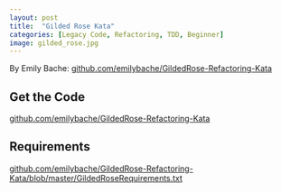 ```yaml
---
layout: post
title:  "Gilded Rose Kata"
categories: [Legacy Code, Refactoring, TDD, Beginner]
image: gilded_rose.jpg
---
```


By Emily Bache: [github.com/emilybache/GildedRose-Refactoring-Kata  ](https://github.com/emilybache/GildedRose-Refactoring-Kata)

## Get the Code

[github.com/emilybache/GildedRose-Refactoring-Kata](https://github.com/emilybache/GildedRose-Refactoring-Kata)

## Requirements

[github.com/emilybache/GildedRose-Refactoring-Kata/blob/master/GildedRoseRequirements.txt](https://github.com/emilybache/GildedRose-Refactoring-Kata/blob/master/GildedRoseRequirements.txt)
